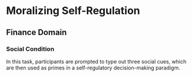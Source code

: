 # Moralizing Self-Regulation 
## Finance Domain
### Social Condition

In this task, participants are prompted to type out three social cues, which are then used as primes in a self-regulatory decision-making paradigm.
